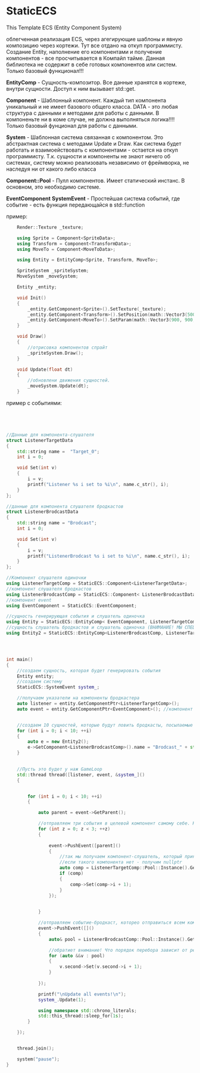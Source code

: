 # StaticECS
This Template ECS (Entity Component System)

облегченная реализация ECS, через агегирующие шаблоны и явную композицию через кортежи. Тут все отдано на откуп программисту. 
Создание Entity, наполнение его компонентами и получение компонентов - все просчитывается в Компайл тайме.
Данная библиотека не содержит в себе готовых компонентов или систем. Только базовый функционал!!!

<p>
  <b>EntityComp<Components...></b> - Сущность-композитор. Все данные хранятся в кортеже, внутри сущности. 
                                     Доступ к ним вызывает std::get<T>.
</p>
<p>
  <b>Component<DATA></b> -   Шаблонный компонент. Каждый тип компонента уникальный и не имеет базового общего 
                      класса. DATA - это любая структура с данными и методами для работы с данными. В 
                      компоненьте ни в коме случае, не должна выполняться логика!!!! Только базовый 
                      фунционал для работы с данными.
</p>
<p>
  <b>System<Component></b> - Шаблонная система связанная с компонентом. Это абстрактная система с методами Update
                      и Draw. Как система будет работать и взаимоействовать с компонентами - остается на 
                      откуп программисту. Т.к. сущности и компоненты не знают ничего об системах, систему
                      можно реализовать независимо от фреймворка, не наследуя ни от какого либо класса
</p>
<p>
  <b>Component<DATA>::Pool</b> - Пулл компонентов. Имеет статический инстанс. В основном, это необходимо системе.
</p>
<p>
  <b>EventComponent</b>
  <b>SystemEvent</b>     - Простейшая система событий, где событие - есть функция передающайся в std::function<void()>
</p>

пример:
```cpp
    Render::Texture _texture;

    using Sprite = Component<SpriteData>;
    using Transform = Component<TransformData>;
    using MoveTo = Component<MoveToData>;

    using Entity = EntityComp<Sprite, Transform, MoveTo>;

    SpriteSystem _spriteSystem;
    MoveSystem _moveSystem;

    Entity _entity;

    void Init()
    {
        _entity.GetComponent<Sprite>().SetTexture(_texture);
        _entity.GetComponent<Transform>().SetPosition(math::Vector3(500,500,500));
        _entity.GetComponent<MoveTo>().SetParam(math::Vector3(900, 900, 900), 10.f);
    }

    void Draw()
    {
        //отрисовка компонентов спрайт
        _spriteSystem.Draw();
    }

    void Update(float dt)
    {
        //обновлени движения сущностей.
        _moveSystem.Update(dt); 
    }
```

  пример с событиями:
```cpp




//Данные для компонента-слушателя
struct ListenerTargetData
{
    std::string name =  "Target_0";
    int i = 0; 

    void Set(int v)
    {
        i = v;
        printf("Listener %s i set to %i\n", name.c_str(), i);
    }
};

//данные для компонента слушателя бродкастов
struct ListenerBrodcastData
{
    std::string name = "Brodcast";
    int i = 0;

    void Set(int v)
    {
        i = v;
        printf("ListenerBrodcast %s i set to %i\n", name.c_str(), i);
    }
};

//Компонент слушателя одиночки
using ListenerTargetComp = StaticECS::Component<ListenerTargetData>;
//компонент слушателя бродкастов
using ListenerBrodcastComp = StaticECS::Component< ListenerBrodcastData>;
//компонент event
using EventComponent = StaticECS::EventComponent;

//сущность генерирующая события и слушатель одиночка
using Entity = StaticECS::EntityComp< EventComponent, ListenerTargetComp>;
//сущность слушатель бродкастов и слушатель одиночка (ВНИМАНИЕ! МЫ СПЕЦИАЛЬНО ДОБАВИЛИ СЮДА СЛУШАТЕЛЯ-ОДИНОЧКУ! ДЛЯ ДЕМОНСТРАЦИИ)
using Entity2 = StaticECS::EntityComp<ListenerBrodcastComp, ListenerTargetComp>;




int main()
{
    //создаем сущность, которая будет генерировать события
    Entity entity;
    //создаем систему
    StaticECS::SystemEvent system_;

    //получаем указатели на компоненты бродкастера
    auto listener = entity.GetComponentPtr<ListenerTargetComp>();
    auto event = entity.GetComponentPtr<EventComponent>(); //компонент event, в который мы будем посылать кобытия


    //создаем 10 сущностей, которые будут ловить бродкасты, посылаемые в ListenerBrodcastComp
    for (int i = 0; i < 10; ++i)
    {
        auto e = new Entity2();
        e->GetComponent<ListenerBrodcastComp>().name = "Brodcast_" + std::to_string(i);
    }

    
    //Пусть это будет у наж GameLoop
    std::thread thread([listener, event, &system_]() 
    {


        for (int i = 0; i < 10; ++i)
        {

            auto parent = event->GetParent();

            //отправляем три события в целевой компонент самому себе. Ключ является parent!
            for (int z = 0; z < 3; ++z)
            {
                
                event->PushEvent([parent]()
                {
                    //так мы получаем компонент-слушатель, который принадлежит той же сущности, что и создает ивент
                    //если такого компонента нет - получим nullptr
                    auto comp = ListenerTargetComp::Pool::Instance().GetComponent(parent); 
                    if (comp)
                    {
                        comp->Set(comp->i + 1);
                    }
                });

                
            }

            //отправляем событие-бродкаст, которео отправиться всем компонентам ListenerBrodcastComp
            event->PushEvent([]() 
            {
                auto& pool = ListenerBrodcastComp::Pool::Instance().GetPool();

                //обратиет внимание! Что порядок перебора зависит от реализации std::unorder_map
                for (auto &&v : pool)
                {
                    v.second->Set(v.second->i + 1);
                }
                
            });

            printf("\nUpdate all events!\n");
            system_.Update(1);

            using namespace std::chrono_literals;
            std::this_thread::sleep_for(1s);
        }

    });


    thread.join();

    system("pause");
}
```
